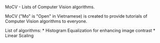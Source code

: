 MoCV - Lists of Computer Vision algorithms. 

MoCV ("Mo" is "Open" in Vietnamese) is created to provide tutorials of Computer Vision algorithms to everyone. 

List of algorithms:
	* Histogram Equalization for enhancing image contrast
	* Linear Scaling 

